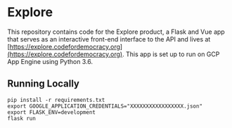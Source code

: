 # Explore

This repository contains code for the Explore product, a Flask and Vue app that serves as an interactive front-end interface to the API and lives at [https://explore.codefordemocracy.org](https://explore.codefordemocracy.org). This app is set up to run on GCP App Engine using Python 3.6.

## Running Locally

```
pip install -r requirements.txt
export GOOGLE_APPLICATION_CREDENTIALS="XXXXXXXXXXXXXXXXX.json"
export FLASK_ENV=development
flask run
```

